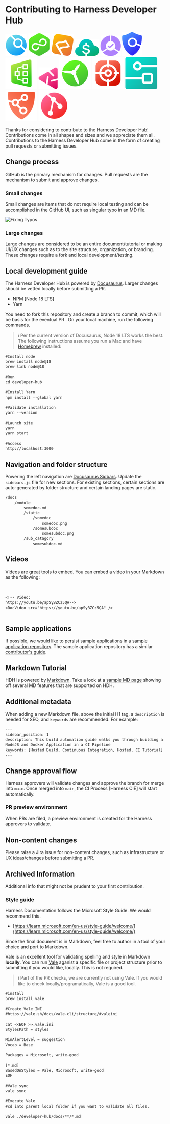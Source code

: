# Contributing to Harness Developer Hub

![CI](static/img/icon_ci.svg)
![CD](static/img/icon_cd.svg)
![FF](static/img/icon_ff.svg)
![CCM](static/img/icon_ccm.svg)
![SRM](static/img/icon_srm.svg)
![STO](static/img/icon_sto.svg)
![IACM](static/img/icon_iacm.svg)
![CE](static/img/icon_ce.svg)
![SEI](static/img/icon_sei.svg)
![CET](static/img/icon_cet.svg)
![IDP](static/img/icon_idp.svg)
![SSCA](static/img/icon_ssca.svg)
![Code](static/img/icon_code.svg)

Thanks for considering to contribute to the Harness Developer Hub! Contributions come in all shapes and sizes and we appreciate them all. Contributions to the Harness Developer Hub come in the form of creating pull requests or submitting issues.

## Change process

GitHub is the primary mechanism for changes. Pull requests are the mechanism to submit and approve changes.

### Small changes

Small changes are items that do not require local testing and can be accomplished in the GitHub UI, such as singular typo in an MD file.

![Fixing Typos](static/img/contributors_simple_branch.png)

### Large changes

Large changes are considered to be an entire document/tutorial or making UI/UX changes such as to the site structure, organization, or branding. These changes require a fork and local development/testing.

## Local development guide

The Harness Developer Hub is powered by [Docusaurus](https://docusaurus.io/). Larger changes should be vetted locally before submitting a PR.

- NPM [Node 18 LTS]
- Yarn

You need to fork this repository and create a branch to commit, which will be basis for the eventual PR . On your local machine, run the following commands.

> :information_source:
> Per the current version of Docusaurus, Node 18 LTS works the best. The following instructions assume you run a Mac and have [Homebrew](https://brew.sh/) installed:

```
#Install node
brew install node@18
brew link node@18

#Run
cd developer-hub

#Install Yarn
npm install --global yarn

#Validate installation
yarn --version

#Launch site
yarn
yarn start

#Access
http://localhost:3000

```

## Navigation and folder structure

Powering the left navigation are [Docusaurus Sidbars](https://docusaurus.io/docs/sidebar). Update the `sidebars.js` file for new sections. For existing sections, certain sections are auto-generated by folder structure and certain landing pages are static.

```
/docs
	/module
		somedoc.md
		/static
			/somedoc
				somedoc.png
			/somesubdoc
				somesubdoc.png
		/sub_catagory
			somesubdoc.md

```

## Videos

Videos are great tools to embed. You can embed a video in your Markdown as the following:

```


<!-- Video:
https://youtu.be/apSyBZCz5QA-->
<DocVideo src="https://youtu.be/apSyBZCz5QA" />


```

## Sample applications

If possible, we would like to persist sample applications in a [sample application
repository](https://github.com/harness-apps/developer-hub-apps). The sample application repository has a similar [contributor's guide](https://github.com/harness-apps/developer-hub-apps/blob/main/CONTRIBUTING.md).

## Markdown Tutorial

HDH is powered by [Markdown](https://daringfireball.net/projects/markdown/). Take a look at a [sample MD page](http://developer.harness.io/docs/hdh/hdh-docusaurus-sandbox) showing off several MD features that are supported on HDH.

## Additional metadata

When adding a new Markdown file, above the initial H1 tag, a `description` is needed for SEO, and `keywords` are recommended. For example:

```
---
sidebar_position: 1
description: This build automation guide walks you through building a NodeJS and Docker Application in a CI Pipeline
keywords: [Hosted Build, Continuous Integration, Hosted, CI Tutorial]
---

```

## Change approval flow

Harness approvers will validate changes and approve the branch for merge into `main`. Once merged into `main`, the CI Process [Harness CIE] will start automatically.

### PR preview environment

When PRs are filed, a preview environment is created for the Harness approvers to validate.

## Non-content changes

Please raise a Jira issue for non-content changes, such as infrastructure or UX ideas/changes before submitting a PR.

## Archived Information

Additional info that might not be prudent to your first contribution.

### Style guide

Harness Documentation follows the Microsoft Style Guide. We would recommend this.

- [https://learn.microsoft.com/en-us/style-guide/welcome/](https://learn.microsoft.com/en-us/style-guide/welcome/)

Since the final document is in Markdown, feel free to author in a tool of your choice and port to Markdown.

Vale is an excellent tool for validating spelling and style in Markdown **locally**. You can run [Vale](https://vale.sh/) aganist a specific file or project structure prior to submitting if you would like, locally. This is not required.

> :information_source:
> Part of the PR checks, we are currently not using Vale. If you would like to check locally/programatically, Vale is a good tool.

```
#install
brew install vale

#Create Vale INI
#https://vale.sh/docs/vale-cli/structure/#valeini

cat <<EOF >>.vale.ini
StylesPath = styles

MinAlertLevel = suggestion
Vocab = Base

Packages = Microsoft, write-good

[*.md]
BasedOnStyles = Vale, Microsoft, write-good
EOF

#Vale sync
vale sync

#Execute Vale
#cd into parent local folder if you want to validate all files.

vale ./developer-hub/docs/**/*.md
```
